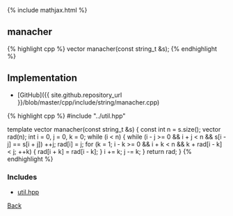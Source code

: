 {% include mathjax.html %}

## manacher

{% highlight cpp %}
vector<int> manacher(const string_t &s);
{% endhighlight %}

## Implementation

- [GitHub]({{ site.github.repository_url }}/blob/master/cpp/include/string/manacher.cpp)

{% highlight cpp %}
#include "../util.hpp"

template <typename string_t> vector<int> manacher(const string_t &s) {
  const int n = s.size();
  vector<int> rad(n);
  int i = 0, j = 0, k = 0;
  while (i < n) {
    while (i - j >= 0 && i + j < n && s[i - j] == s[i + j])
      ++j;
    rad[i] = j;
    for (k = 1; i - k >= 0 && i + k < n && k + rad[i - k] < j; ++k) {
      rad[i + k] = rad[i - k];
    }
    i += k;
    j -= k;
  }
  return rad;
}
{% endhighlight %}

### Includes

- [util.hpp](../util)

[Back](../..)
